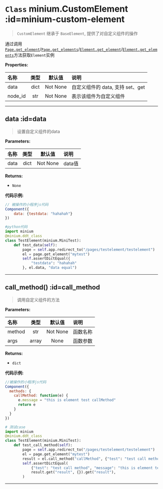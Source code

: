 # `Class` minium.CustomElement :id=minium-custom-element
> `CustomElement` 继承于  `BaseElement`, 提供了对自定义组件的操作

通过调用[`Page.get_element`](minium/Python/api/Page?id=get_element)/[`Page.get_elements`](minium/Python/api/Page?id=get_elements)/[`Element.get_element`](minium/Python/api/Element?id=get_element)/[`Element.get_elements`](minium/Python/api/Element?id=get_elements)方法获取`Element`实例

**Properties:**

|名称| 类型| 默认值| 说明|
| :----- | :-----: | :-----: | :----- |
|data|dict|Not None|自定义组件的 data, 支持 set、get|
|node_id|str|Not None|表示该组件为自定义组件|

---

## data :id=data
> 设置自定义组件的data

**Parameters:**

|名称| 类型| 默认值| 说明|
| :----- | :-----: | :-----: | :----- |
|data|dict|Not None|data值|

**Returns:**
- `None`

**代码示例:** 

```js
// 被操作的小程序js代码
Component({
	data: {testdata: "hahahah"}
})
```

```python
#python代码
import minium
@minium.ddt_class
class TestElement(minium.MiniTest):
    def test_data(self):
        page = self.app.redirect_to("/pages/testelement/testelement")
        el = page.get_element("mytest")
        self.assertDictEqual({
            "testdata": "hahahah"
        }, el.data, "data equal")

```

---

## call_method() :id=call_method
> 调用自定义组件的方法

**Parameters:**

|名称| 类型| 默认值| 说明|
| :----- | :-----: | :-----: | :----- |
|method|str|Not None|函数名称|
|args|array|None|函数参数|


**Returns:**
-  `dict`

**代码示例:**

```js
//被操作的小程序js代码
Component({
  methods: {
    callMethod: function(e) {
      e.message = "this is element test callMethod"
      return e
    }
  }
})
```

```python
# 测试case
import minium
@minium.ddt_class
class TestElement(minium.MiniTest):
    def test_call_method(self):
        page = self.app.redirect_to("/pages/testelement/testelement")
        el = page.get_element("mytest")
        result = el.call_method("callMethod", {"test": "test call method"})
        self.assertDictEqual(
            {"test": "test call method", "message": "this is element test callMethod"},
            result.get("result", {}).get("result"),
        )
```

---